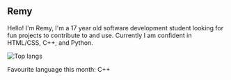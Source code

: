 ## Remy

Hello! I'm Remy, I'm a 17 year old software development student looking for fun projects to contribute to and use.
Currently I am confident in HTML/CSS, C++, and Python. 

![Top langs](https://github-readme-stats.vercel.app/api/top-langs/?username=remyszpuuk&langs_count=8&theme=dark)

Favourite language this month: C++




<!--
**RemySzpuuk/RemySzpuuk** is a ✨ _special_ ✨ repository because its `README.md` (this file) appears on your GitHub profile.

Here are some ideas to get you started:

- 🔭 I’m currently working on ...
- 🌱 I’m currently learning ...
- 👯 I’m looking to collaborate on ...
- 🤔 I’m looking for help with ...
- 💬 Ask me about ...
- 📫 How to reach me: ...
- 😄 Pronouns: ...
- ⚡ Fun fact: ...
-->
